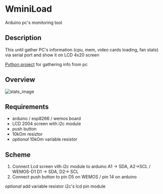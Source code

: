 WminiLoad
=========

Arduino pc's monitoring tool

Description
-----------

This until gather PC's information (cpu, mem, video cards loading, fan stats) via serial port
and show it on LCD 4x20 screen

[Python project](https://github.com/flotzilla/ArdLoader) for gathering info from pc

Overview
---------
![stats_image](https://user-images.githubusercontent.com/3332506/78845554-89041400-7a11-11ea-8ca0-7d75aecd4009.jpg)

Requirements
------------
* arduino / esp8266 / wemos board
* LCD 2004 screen with i2c module
* push button 
* 10kOm resiztor
* *optional* 10kOm variable resistor

Scheme
------------
1. Connect Lcd screen vith i2c module to arduino A1 -> SDA, A2->SCL / WEMOS-D1 D1 -> SDA, D2-> SCL
2. Connect push button to pin D5 on WEMOS / pin 14 on arduino 

*optional* add variable resistor i2c's lcd pin module

